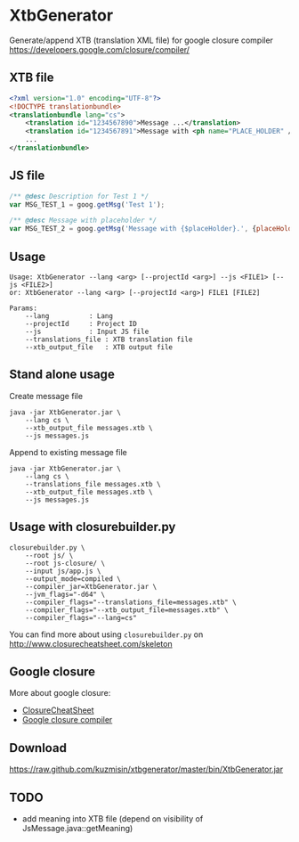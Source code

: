 # XtbGenerator

Generate/append XTB (translation XML file) for google closure compiler https://developers.google.com/closure/compiler/

## XTB file
```xml
<?xml version="1.0" encoding="UTF-8"?>
<!DOCTYPE translationbundle>
<translationbundle lang="cs">
    <translation id="1234567890">Message ...</translation>
    <translation id="1234567891">Message with <ph name="PLACE_HOLDER" />.</translation>
    ...
</translationbundle>
```

## JS file
```javascript
/** @desc Description for Test 1 */
var MSG_TEST_1 = goog.getMsg('Test 1');

/** @desc Message with placeholder */
var MSG_TEST_2 = goog.getMsg('Message with {$placeHolder}.', {placeHolder: 'replaced text'});
```

## Usage
```
Usage: XtbGenerator --lang <arg> [--projectId <arg>] --js <FILE1> [--js <FILE2>]
or: XtbGenerator --lang <arg> [--projectId <arg>] FILE1 [FILE2]

Params:
    --lang          : Lang
    --projectId     : Project ID
    --js            : Input JS file
    --translations_file : XTB translation file
    --xtb_output_file   : XTB output file
```

## Stand alone usage
Create message file
```
java -jar XtbGenerator.jar \
	--lang cs \
	--xtb_output_file messages.xtb \
	--js messages.js
```

Append to existing message file
```
java -jar XtbGenerator.jar \
	--lang cs \
	--translations_file messages.xtb \
	--xtb_output_file messages.xtb \
	--js messages.js
```

## Usage with closurebuilder.py
```
closurebuilder.py \
	--root js/ \
	--root js-closure/ \
	--input js/app.js \
	--output_mode=compiled \
	--compiler_jar=XtbGenerator.jar \
	--jvm_flags="-d64" \
	--compiler_flags="--translations_file=messages.xtb" \
	--compiler_flags="--xtb_output_file=messages.xtb" \
	--compiler_flags="--lang=cs"
```

You can find more about using ```closurebuilder.py``` on http://www.closurecheatsheet.com/skeleton

## Google closure

More about google closure:
- [ClosureCheatSheet](http://closurecheatsheet.com/)
- [Google closure compiler](https://developers.google.com/closure/compiler/)

## Download
https://raw.github.com/kuzmisin/xtbgenerator/master/bin/XtbGenerator.jar

## TODO
- add meaning into XTB file (depend on visibility of JsMessage.java::getMeaning)
